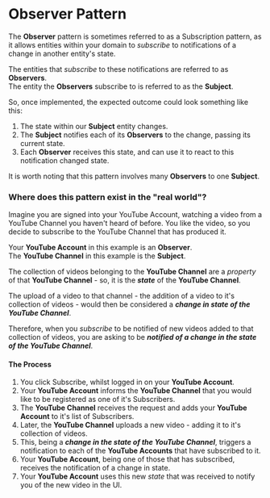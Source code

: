  # Observer Pattern

The **Observer** pattern is sometimes referred to as a Subscription pattern, as it allows entities within your domain to _subscribe_ to
notifications of a change in another entity's state.

The entities that _subscribe_ to these notifications are referred to as **Observers**.<br>
The entity the **Observers** subscribe to is referred to as the **Subject**.

So, once implemented, the expected outcome could look something like this:
1. The state within our **Subject** entity changes.
2. The **Subject** notifies each of its **Observers** to the change, passing its current state.
3. Each **Observer** receives this state, and can use it to react to this notification changed state.

It is worth noting that this pattern involves many **Observers** to one **Subject**.

### Where does this pattern exist in the "real world"?

Imagine you are signed into your YouTube Account, watching a video from a YouTube Channel you haven't heard of before. 
You like the video, so you decide to subscribe to the YouTube Channel that has produced it.

Your **YouTube Account** in this example is an **Observer**.<br>
The **YouTube Channel** in this example is the **Subject**.

The collection of videos belonging to the **YouTube Channel** are
a _property_ of that **YouTube Channel** - so, it is the ***state*** of the **YouTube Channel**.<br>

The upload of a video to that channel - the addition of a video to it's collection of videos - 
would then be considered a ***change in state of the YouTube Channel***.

Therefore, when you _subscribe_ to be notified of new videos added to that collection of videos, 
you are asking to be ***notified of a change in the state of the YouTube Channel***.

#### The Process

1. You click Subscribe, whilst logged in on your **YouTube Account**.
2. Your **YouTube Account** informs the **YouTube Channel** that you would like to be registered as one of it's Subscribers.
3. The **YouTube Channel** receives the request and adds your **YouTube Account** to it's list of Subscribers.
4. Later, the **YouTube Channel** uploads a new video - adding it to it's collection of videos.
5. This, being a ***change in the state of the YouTube Channel***, 
triggers a notification to each of the **YouTube Accounts** that have subscribed to it.
6. Your **YouTube Account**, being one of those that has subscribed, receives the notification of a change in state.
7. Your **YouTube Account** uses this new _state_ that was received to notify you of the new video in the UI.
